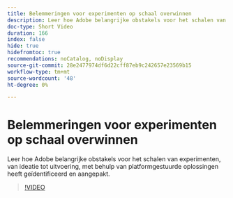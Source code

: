 ```yaml
---
title: Belemmeringen voor experimenten op schaal overwinnen
description: Leer hoe Adobe belangrijke obstakels voor het schalen van experimenten, van ideatie tot uitvoering, met behulp van platformgestuurde oplossingen heeft geïdentificeerd en aangepakt.
doc-type: Short Video
duration: 166
index: false
hide: true
hidefromtoc: true
recommendations: noCatalog, noDisplay
source-git-commit: 28e2477974df6d22cff87eb9c242657e23569b15
workflow-type: tm+mt
source-wordcount: '48'
ht-degree: 0%

---
```



# Belemmeringen voor experimenten op schaal overwinnen

Leer hoe Adobe belangrijke obstakels voor het schalen van experimenten, van ideatie tot uitvoering, met behulp van platformgestuurde oplossingen heeft geïdentificeerd en aangepakt.

<!-- 62_S531_3442531_165_overcoming-barriers-to-experimentation-at-scale -->
>[!VIDEO](https://video.tv.adobe.com/v/3460381/?learn=on&enablevpops=true&captions=dut)
